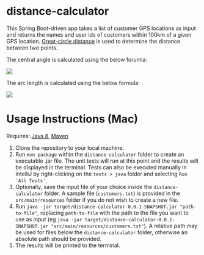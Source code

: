# distance-calculator
This Spring Boot-driven app takes a list of customer GPS locations as input and returns the names and user ids of customers within 100km of a given GPS location. [Great-circle distance](https://en.wikipedia.org/wiki/Great-circle_distance) is used to determine the distance between two points.

The central angle is calculated using the below forumla: 

![](https://wikimedia.org/api/rest_v1/media/math/render/svg/d924c72204c36417ad81c90186cf20da997b266f)

The arc length is calculated using the below formula:

![](https://wikimedia.org/api/rest_v1/media/math/render/svg/813bb7a7fb37e206075fe236f558cf1ef176e642)

# Usage Instructions (Mac)
Requires: [Java 8](https://java.com/en/download/help/mac_install.xml), [Maven](https://www.baeldung.com/install-maven-on-windows-linux-mac)

1. Clone the repository to your local machine.
2. Run `mvn package` within the `distance-calculator` folder to create an executable .jar file. The unit tests will run at this point and the results will be displayed in the terminal. Tests can also be executed manually in IntelliJ by right-clicking on the `tests > java` folder and selecting `Run 'All Tests'`.
3. Optionally, save the input file of your choice inside the `distance-calculator` folder. A sample file (`customers.txt`) is provided in the `src/main/resources` folder if you do not wish to create a new file.
4. Run `java -jar target/distance-calculator-0.0.1-SNAPSHOT.jar "path-to-file"`, replacing `path-to-file` with the path to the file you want to use as input (eg `java -jar target/distance-calculator-0.0.1-SNAPSHOT.jar "src/main/resources/customers.txt"`). A relative path may be used for files below the `distance-calculator` folder, otherwise an absolute path should be provided.
5. The results will be printed to the terminal.
